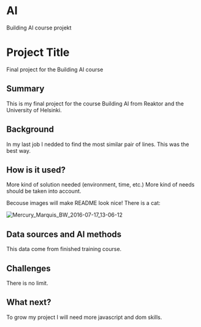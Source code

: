# AI
Building AI course projekt
<!-- This is the markdown template for the final project of the Building AI course, 
created by Reaktor Innovations and University of Helsinki. 
Copy the template, paste it to your GitHub README and edit! -->

# Project Title

Final project for the Building AI course

## Summary

This is my final project for the course Building AI from Reaktor and the University of Helsinki.

## Background

In my last job I nedded to find the most similar pair of lines. This was the best way.

## How is it used?

More kind of solution needed (environment, time, etc.) More kind of needs should be taken into account.

Becouse images will make README look nice! There is a cat:

![Mercury_Marquis_BW_2016-07-17_13-06-12](https://user-images.githubusercontent.com/28865612/130359019-e4f21cc4-56fb-4fc8-8f3e-1c4e741e3574.jpg)

## Data sources and AI methods

This data come from finished training course. 

## Challenges

There is no limit.

## What next?

To grow my project I will need more javascript and dom skills.
